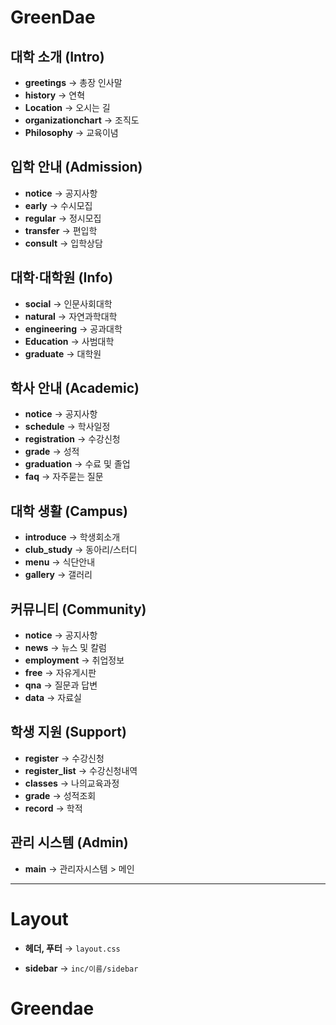 # GreenDae

## 대학 소개 (Intro)
- **greetings** → 총장 인사말
- **history** → 연혁
- **Location** → 오시는 길
- **organizationchart** → 조직도
- **Philosophy** → 교육이념

## 입학 안내 (Admission)
- **notice** → 공지사항
- **early** → 수시모집
- **regular** → 정시모집
- **transfer** → 편입학
- **consult** → 입학상담

## 대학·대학원 (Info)
- **social** → 인문사회대학
- **natural** → 자연과학대학
- **engineering** → 공과대학
- **Education** → 사범대학
- **graduate** → 대학원

## 학사 안내 (Academic)
- **notice** → 공지사항
- **schedule** → 학사일정
- **registration** → 수강신청
- **grade** → 성적 
- **graduation** → 수료 및 졸업
- **faq** → 자주묻는 질문

## 대학 생활 (Campus)
- **introduce** → 학생회소개
- **club_study** → 동아리/스터디
- **menu** → 식단안내
- **gallery** → 갤러리

## 커뮤니티 (Community)
- **notice** → 공지사항
- **news** → 뉴스 및 칼럼
- **employment** → 취업정보
- **free** → 자유게시판
- **qna** → 질문과 답변
- **data** → 자료실

## 학생 지원 (Support)
- **register** → 수강신청
- **register_list** → 수강신청내역
- **classes** → 나의교육과정
- **grade** → 성적조회
- **record** → 학적

## 관리 시스템 (Admin)
- **main** → 관리자시스템 > 메인

---

# Layout

- **헤더, 푸터** → `layout.css`

- **sidebar** → `inc/이름/sidebar`
# Greendae
